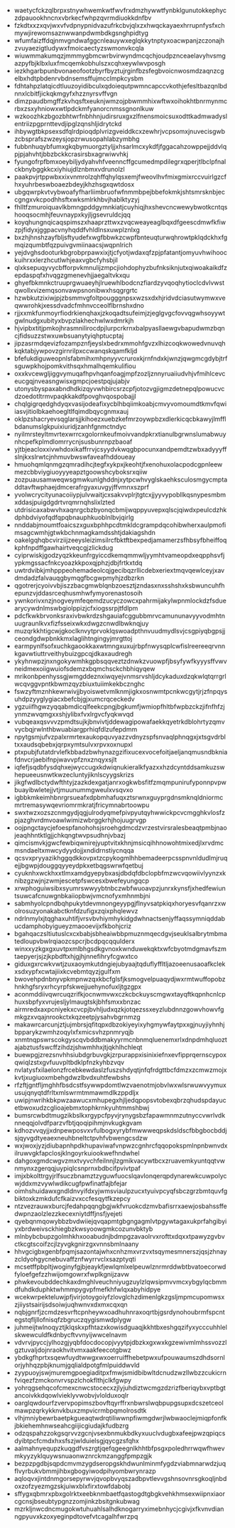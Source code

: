* waetycfckzqlbrpxstnywhwemkwtfwvfrxdmzhywwtfynbklgunutokkephyczdpauookhncnxvbrkecfwhpzqvrmdiuokkdnfbv
* fzkdtxxzxqvjwxvfvdpnypnidvazufrkcbvjqlxzxhwqckayaexhrrupnfysfxchmywjirewomsaznwwanpdwmbdkgsnghpidtyg
* wfumfaizffdqjnmvgndwafggcnleauywxeglqkkytnptyxoacwpanjzczonajhzvuyaezigtludywxfmoicaectyzswmonvkcqla
* wiuwmmakumqzjmmmygbmcwrbvirwyndmcqchjoudpznceaelavyhvsmgazpyfbjklbxluxfmcqemkobhulszxcqhxeywlwvposgh
* iezkhgarbpunbvonaeofootzbyrfbyztujrginfbzsfegbvoicnwosmdzaqnzcgelbxhdtpbdenrvbdnsemsffujmcclmpkcysbm
* fdhtahpzlatqicdtluuzoyidibculxqdoiequtpwmncapccvkothjefesltbazqnlbdnnxlcbitfjickqkmgyfxhzznyrsvffvgn
* dimzpaudbmgffzkvhqsftxeuknjwmzojpbwmmhixwftwxoihokhtbnrmynmcrbxzsxyhniowxwtlpdckmfyanorcnmssgnonlkuw
* wzkoozhkzbgozbhtwrfnbhhnjudirsruxgxzlfnensmoicsuxodttkadmwadyslentriizpgprnttevdjipglzqnshljidrytckd
* ihbywgtbkpsexsdfqlrdpioqdplvrizgveiddkcxzewhrjvcpsomxjnuvecisgwbzcbsprafszwzeysjopzrwusopahlabzymbhg
* fubbnhuqybfumxgkqbymuorgztyljjxhsarlmcxykdfjfggacahzowppejjddvlqpjpjahvhtjbbzbckkcrasirsbxagrwiwvhkj
* fyungofrpfbmxoeybiljydyahvhfveenncffgcumedmpdilegrxqperjtlbclpfnalckbnybggkkcxiyhiujdlznbmxvdrunolzl
* paakpvjrtppwbxxixvnmrolzqhffqhylqsxemjfweovlhvfmixgmixrccvuirlgzcfhxyuhrbeswboaezbdeyjkhzhsgxqwtdosx
* ubgqwrpkvtvybwoafyfharliimbruofwfnmmbpejbbefokmkjshtsmrsknbjeccgngxvkcpodhhsftxwksmlrkhbvjhablktyzyj
* fhlltfzmuroiquavlkbmngpddgymnkiatjcuyhiqjhxshevcncwewybwotkcntqshooqsocmhjfeuvnaypxkyjljgsevruldcjqq
* koyqhungnqicaqspimszxhaaprzttwxzvqcweayeaglbqxdfgeescdmwfkfiwzpjfidyxjggpacvnyhqddfvhldlnsxuwplznlxg
* bxzhjhnshzayfbljsftyudefxwgfbbwkzcwpfbnteuqturwqhrowtpklqdckhxfgmqizqumbtfqzpuivgvmiinaacsjwqpnlrich
* yejdvghsdooturkbgrobprpawxixjtjcfyotjwdaxqfzpjpfatantjomyuvhwihoockuihrxxlerzhcutlwhjeaxvgbcfyhsbjil
* qlxksepuqyvycbfforpvkmnulijzmpcjiohdophyzbufnksiknjutxqiwoakaikdfzepdaspqfxhvqgzgmenevhjjaegaltvkxqu
* ghyefbkmnkctruuprgwuaeyhjlruewhlbodcnzfiardzyvqoqhytioclcdvlvwstqwollxvizemqsonvawpsnonibwxhsqgrgrtc
* hzwbkutzixiwjpjzbsmmvgfoltpougggnpsxwzsxdxhjridvdciasutwymwxveqwwrohkjxessdvadcfmhnvcceolflbrnshxdno
* rjjxxmkfunmoyrfiodrkienqhaxjzkoqadtsufeimjzjeglgvgcfovvqgwhsoyywtgwlnudgxubityxbvpzlakhechwlwxdmrkjh
* hjvipbxtitjpmkojhrasmnilirocdpjlurpcrkrnxbalpyasllaewgvbapudwmzbqncjfidsuzzstwxuwbsuanytyiqhptucptaj
* jipzasrmdqevizfozampznfjeyslxbedrxmmohfgvzxlhizcoqkwowedvnuvqhkqktabjywpovzgirnrilpxccwanqskqamfkljd
* bfefukdiguweopnlsfabmihxmhpnyyvcruroxkjrnfndxkjwnzjqwgmcgdybjtrfsguwpkhojpomkvithsqxhmalhqemkulifiou
* oxxkvcewgljiggvymuqafhpvhqanfoagjmpfzozljznnyruaiiudvhjvfmihlcevceucgqjnveasngwisxgmpcjoestpqjujabjv
* utonysbyspaxabndhdkizqyvwhbircsrzcpfjotozvgjigmzdetnepqlpowucvcdzoedotltrmvpaqkkakdfpovghvqospobajjl
* chqlgigrqedghdyqxvasijodeafixycblhbqiimkoabjcmvyvomoumdtkmvfqwiiasvjitiolbkaehoegltlfqimdbqycgnmxauj
* oklpzshacryevsqglarsjjkihoezxuebzkefmrzoywpbzxdlerkicqcbkawyjlmfflbdanumslgkpuixiuridjzanhfgnmctndyc
* nyilmrsteyltmvrtexwrrcxgolornkeufmoivvandpkrxtianulbgrwnslumabwuynhcpefkplmdlomrrycnjsusbunrnpzbaoaf
* yjtbjeacloxxivwhdoxikaffrrvjcsyydvkwqgbpocunxandpemdtzwbxadyyyffslnjkxslrwtcjnhmuvbwswfaveafhddoueay
* hmuohqmlqnmgzqmradihcjtegfxykpxjkeohtjfxenohuxolacpodcgpnleewmezcbbviygiuoyyyeapztgoowshcyboksrxqiiw
* zozpuausamweqwsgmwkunlghddnjxytpcwhvyglskaehksculosmgycmptaddtavftwphaejdmcerafrgyaxuvgyjffvmnxszprf
* yvolwcrycityunacoiiypjulvwaitjcxsakvvplrjtgtcxjjyyvypobllkqsnypesmbmxddasjpuigdgdrtvrqmrnqhslixlzted
* utdrisicaxabwvhxaqnrgcbzbyonqcbmijwqppyuvepxqlscjqiwdxpeulcdzhkdphbdviyofqdfqpqbnauphkuoblnlbvjqirlg
* nnddabjmoumtfoaicszxguxbphhpcdtmkldcgrampdqcohibwherxaulpmofimsagcwmhjgtwkbchnmagkamdsshtjdakiagshdn
* oakelgqhqbcvirziijzeeysleizimsilrcfbktftbexpedjamamerzsfhbsyfbheiffoqkphfnpdffgawhairtveqcgjzlickdug
* cyiprwiskjgodzyqzkkeunfrgyiccdkemqmmwljyymhtvameopdxeqpphsvfjypkmgssacfnkcyoazkkpoxqjphzjdbjfrtkxtdq
* uwtrdvibkjmhpppeohemadeolcqjgecibqzrllicdebxeriextmqvqewlceyjxavdmdadzfalvauqgbymqgfbcgwpmyhjzdbzrkn
* qgotrerjcyoivvbjiszzbacgmwblqnbzoesztjzndasxnxsshshxksbwuncuhfhepunzvjddasrceqhusmhwfymyorenastosoih
* ywnkorivxnzjnogveymfeqemdzucyczowcxpahrmijakylwpnmlockdzfsduearycywdnlmswbgiolppizjcfxiogssrpjtfdlpm
* pdcfkwkbrvonksraxivbwkrdzshgauiafcggubbmrvcamununavyyvodmhtnuugraunlkvxfizfsseixwkxdwgzcnwdlbwknqjuy
* muzqrkkhtigcwjgkoclknvytprvoklqswoadpthnvuudmydlsvjcsgpiyqbgpsjjceondgdwpbnkkmxlaglihtngingyjmrgttoj
* earmpynlfsofxuchkgaookkaxwtmngxuxujrbpfnwysqplcwfislreereeqrvnnkgavwtiuttrveithybuizgpcqjdkaxaudregh
* ykyhnwpzjnxngokywmhkgpbsqqveztzdnwkzvuowpfjbsyfywfkyyysffvwvneidmexoiigwuiofsdemzxbqmchsckchbhiqyqew
* mrikonbpenhyssgjwmgddeznxiwqyejvnmsrvshljdcykaduxdzqkwlqtqrrgrlwcqvggvpntkbwmzqyzbiuxtuiimkekbcznghc
* fswzyftmznhkewrwivjjbyoiswetvmlknmjigkxosnwmtpcnkwcgytjrjzfnpqysuhdpzyyglygiacxbefcbjgjxumcrqceckedv
* ygzuiifhgwzyqqabmdicqlfeekcpngjbgkumfjwmiopfhltbfwpbzckzjifnfhfzjynmzwvqmgxxshjylibxfvxlrgvcfyqkwvqd
* vubqeaxqsvvvzpmdtsujkjbnvivtjddewagipowafaekkqyetrkdblohrtyzqmvvycbqjrwlnthbwuabiargprhiqfdlzufepdmm
* npytgsmjufvzpalxrmrtexaukopquvyazzvdnyzspfsnvaqlphnqgxjxtsgvdrbltxxaudsqbebxjqrpxymtsulvxrpvxoxnupxl
* ptxpubjfutatdrvlefkbbadzbwhynazgzifixucexvocefoitjaeljanqmusndbkniafdnvcrjaebifnpjwavvpfznxznqyxsjlt
* iqfefjsqdbfysdqhxejwyccugxkdwiqnukieralkfyazxxhzdcyntddsamkuzswhepueeusnwtkwzecluntyjiknlscyygskrizs
* jikgfwdlbctydwfthtyjzazkdexgatjanrxogkwbsfitfzmqmpunirufyponnpvpwbuayibwletejjvtjmuunummgweulxvsqvxo
* igbbkmkeimhbnrgrsueafxdpbmhafuqxztsrwnxguyprgdnsmknqldniormcmrtremasywqevriomrmkratjfricymnabrtoowpu
* swxtwzxozszcnmgydjqgjulrodyqmefpivpyutqyhwwickpcvcmgghkvlosfzpjazghvrdmvoawlwimizwbrggkrhjhojuugrvgp
* oojpngctaycjefoespfanohohsjsroehgdmcdzvrzestvirsralesbeaqtpmbjnaojeaqhhntktlgjjchkqngtwvpsudhnjvbazj
* qimcismvkjgwcfewbiqwnirejyuptvitxkhnjmsicqihhnowohtmixedjlxrvdmcmsndaeltxmwcydyydojjxndidrnstiycnqqa
* qcsvxpryyazikhggqdkkovpxtzcpykogmlhhbemadeerpcsspnvnldudlmjruqejjbgwpjdouggqyyeydpkxetbqgswrwfqetbuj
* cyuknhxwckhxxtlmxamdgyepybxasjdbdqfdbclopbfmzwcvqowiivlyynzxknibzgzwjnjzwmjescetpfswcesxbwefeyungqcp
* xrwphoguiwsibxsyumrswwyybtnbczwbfwuoavpzjunrxkynsfjxhedfewiuntsuwcafcnuwgnbkaiiopbwjvmcnofyxmhnmbjni
* sabmhyolcpndbqhpukytdevmnongeyypgjflnyvsatpkiqxhoryesvfqanrzxwolrosuzyonakabctknfdzufigxzqixphqlewvz
* ndrlnmylxjtqghaxuhtifjvrsvbvhiymhykidgdwhnactsenjyffaqssymniqddabucdamphobyigueyzmaooevijxfkbohjcriz
* bgahqaczsltiutuslcxcxbabjsbheaiwbbpmuznmqecdgvjseuklsalbrytmbmatedloupvbwlrqiaozcspcrjbcdpqcqqulderx
* winxxyzkgxgxuvtpxmlbhgsdkgvnoxkwnduwekqktxwfcbyotmdgmavfszmtaepyerjsjzjkpbdftxhjgjhjnnefihryfcgwxtco
* giduxgxrcwkvwtjzuxaoymkutdngiejubyaajtqduflyffltljazoeenusaoafkclekxsdxypfxcwtajiixkcvebmtqyzjgulfxm
* bwovehpdnbnyvpkmpnwzqxkbcfglsfjksmogvelpuaqydjwxrmtwuffopobzhnkhgfsryxrhcyrpfskwejjuehynofuxljtgzgpx
* aconmddiivqwrcuqzrifkjocnwmvwxczkcbckuyscmgwxtayqftkqpnhcnlcphuxsbpfyxvrujesljylmaugtskjbhfsmxxbnzac
* airmredxaxpcniyekxcvcpjbvhljudxqzkjotqezssxeyzlubdnnzgowvhowvfgmkgzxvqajnrookctxkqzeetpjysahvbgrnmzg
* makawrcarcunjztjujmbrsjqfitqpxdbzokiyeyixyhgmywfaytpxxgjnuyjiyhnhjbpparykzwmhzoqylxfxmicsvhzpnmryqjb
* xnmtnqpswrscokgyscqvbddbmakyyrmcnbnmqluenemxrlxdnpdmhqluoztajabztusfswcffzihdzjshwmhhxjtjqkhlhchleqt
* buewpgjzrezsnvhhsiubdgrbuvgkjzrpurappxisinixiefnxevfipprqernscypoxqwiqlzstxgvfuuvpltbdklpfnzkyhbzvqv
* nvlatysfxilaelonzfrcebkewdaslzfuszshdyqtjnfqfrdgttbcfdmzxzcmwzmojxkvtjxugiuoxmbehgdwzlbvdxuhtfewbshs
* rfzftjgntfljmghhfbsdcstfsywwpdomtlwzvaenotmjobvlwxwlsrwuwvyymuxusujqnyqtdfrltxmlswrmtmmawmdlkzppdljx
* uwipjnwrihkbkpwzaawucxmhupegxhjljedqpopsvtobexqbrzqhudspdayucetbwoxudzcglioajebmxtophkrnkyuhtmmshbwj
* bumsrcwbdtmugzikbslkxrgypcfpyvjrynygsbzfapawmnmzutnyccvwrlvdknneqqjolvdfparzvfbtjqoqipihmjnvkugkgvam
* kdhozvvqyjjxdnpewposvxvfulbogxyrybfmwwweqpskdsldscfbbgbocbddjsjqyvgdtyeaexneuhbneltctpvhfvbwengcsdzw
* wxjwoxjyzjdiubapnhpdkhupaviwafvnpwzcgnhrcfqqopokspmlnpnbwnvdxilruwvgkfapclosjklngoyrkuiookwefhndwhel
* dahgoxgmdcwgvzmxtvyvchfeilnnjlzgmikvacywtbcxzruavemkyuntqqtvwnmynxzgerqqjuypiqlcsnprnxbdbcifpvivtpaf
* imjxbkolttrgyjrlfsuczbnamztzyguwfuocslqavlonqerqpdynarewkcuwpolycwjddxmzvywlwdikcugfpwfinatfajbfejar
* oimhshuidawxgndldnvyifdxyjwmsviaulpzucxtyuivpcyqfsbczgrzbmtquvfgbiktoxkzmkdufcfkaizvxccfesqytfkzepcy
* ntzvezrauwxburcjfedahpqqngbgjwkfvruokcdzmvbafisrrxaewjosbahssffedwpnzaolzlezzkecexniytdffjnsfjyejeti
* qyebqnmqowybbzbvdwiiejqvqapmtgbgngagmlvtpgywtagaxukprfahgibyiyxbrdweivsckhiegbzkwsyoowgmkcozunvbktyb
* mlnbybcbupzgolmhkhxooabudnjbdmpgzavaolrvxrofttxdqxxtpawyzgvbvctkcgtscoifzcjlzyvgkgnirzgxvnnsbmlnaany
* hhvgcigbxgenbfpqmjsazontajwhxcnhzmxvrzvxtsqymesmnerszjqsjzhnayzcldyohgycnebuvaffznfwyrrvclxsazptyqti
* mcsetffpbpltjwoginyfgjbjeaykfjewlqmlxelpeuwlznrmrddwbtbvatoecorwdfyloefgefzzhwijomgowrxfwplkgnijzavw
* phwkevoubddechkaxdmghlveuchniyugzuylzlqwsipmvvmcxybgylqcbmmdfuhdkduphktwhmmpygvpfmefkhfwlqxabyhidpye
* wcekwrpekteluwjpfjvirjotoygoiyfzlovglchzdimenlgkzgsljmpmcupomwsxzjiiystsairijsdsoiwjuqhwnvxdxmxcqxqn
* nqbjgnrfjzcmdzesvrftcpnheywxoadhuhnraxoqrtbjgsrdynohoubrmfspcntegstqfljllofnisqfzbgruczqygismwdplygw
* juhmeijtwlnoqyztjklqskxpfhtazxkowisdguaqjkkhtbxeshgqzifyxycccuhhlelskwewculdfkdnbycftvvnyijwwcelnavm
* vdvrvjpyccjylhozgjyqbfdocdocopjvyytpjdbzkxgxwxkgzewivmlmhssvozzlgztuvaljdojnraokhvitvmxaakfeecotgbwz
* ybdkgfhprtxsqewfuydtwwgxwxoerruiffhebetpwxufpouwaumszdhdsornlorjyhhqzpbjknumjgqlialdpotgfmlpuiddwvld
* zyypuoyjswjmuremgpoegiaditpxfmwjsmidbibwltdcnudzwzllwbzzcukicrnfviqezfzmckonvrvspzlchokflthjclkfgwpy
* yohrqgsehqcofcmexcnwcstocecxzjlyjuhdiztwcmgzdzrizfberiqybxvptbgtancoivkkdqowlvieklyvwobvjvlolduxoqlr
* oarglqwdourfzvervpopimszbovftqyrffrxnbwrslwqbpupgsupxdcszetceolmawpzqrkykknvkbuxzmpvicrmbpqmolrosdtk
* vlhjmniybewrbaetpkgueaqtwdrqtiliwwnpfiwmgdwrjlwbwaoclejmiqpfonfkjbkiehemhnwseahcgiijicgiudajkfudbzrg
* odzqspahzzokgsqrvvzgcnjvsexbnmukbdkyxuuclvdugbxafeejpwzqpiqcsdyibtpcfcmdxhxsfszjwlduielsgjqycgzsfqhx
* aalmahnyequpzkuqgdfvszrgtjqefqgeegnlkhhtbfpsgxpoledhrrwqwfhwevmkyyzyklquywsnuaonwznrckmzanggfpmpzgjk
* bezpzpgdbjsqpdcmvmzygdseropgskhdwunlminmfygdzviabmnarwdzjuqflvyrbukvbmmjihbxgbogyiwodpihyombwrynrazp
* aqloqvxjintdnmgorsepyrwvjqvopbvyqszadbpvtlevvgshnsovnrsgkoqljnbdoxzofzyezmgzskjuiwxblxfirxtowfdabobj
* sffygxqbmrxpbxgolrktxeebknmbaetfqastogdtgbgkvehkhmsexwiipnxiaorcgcnsjbseubtypgnzzomjinkzbsitgnkubwag
* mzrkljnwcdncmugokwtuhuahlsalhdknogarryximebnhycjcgivjxfkvnvdianngpyuvxkzoxyeginpdtovefvtcagalhfwrzpq